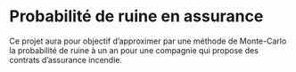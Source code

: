 # Probabilité de ruine en assurance

Ce projet aura pour objectif d’approximer par une méthode de Monte-Carlo
la probabilité de ruine à un an pour une compagnie qui propose des contrats
d’assurance incendie.
